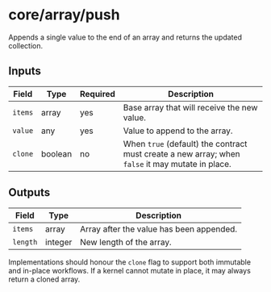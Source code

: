 # core/array/push

Appends a single value to the end of an array and returns the updated collection.

## Inputs

| Field | Type | Required | Description |
| ----- | ---- | -------- | ----------- |
| `items` | array | yes | Base array that will receive the new value. |
| `value` | any | yes | Value to append to the array. |
| `clone` | boolean | no | When `true` (default) the contract must create a new array; when `false` it may mutate in place. |

## Outputs

| Field | Type | Description |
| ----- | ---- | ----------- |
| `items` | array | Array after the value has been appended. |
| `length` | integer | New length of the array. |

Implementations should honour the `clone` flag to support both immutable and in-place workflows. If a kernel cannot mutate in place, it may always return a cloned array.
